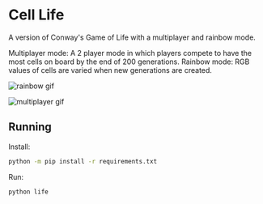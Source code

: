 # Cell Life
A version of Conway's Game of Life with a multiplayer and rainbow mode.

Multiplayer mode: A 2 player mode in which players compete to have the most cells on board by the end of 200 generations.
Rainbow mode: RGB values of cells are varied when new generations are created.

![rainbow gif](./assets/Rainbow_gif.gif)

![multiplayer gif](./assets/Multiplayer_gif.gif)

## Running

Install:
```bash
python -m pip install -r requirements.txt
```

Run:
```bash
python life
```

